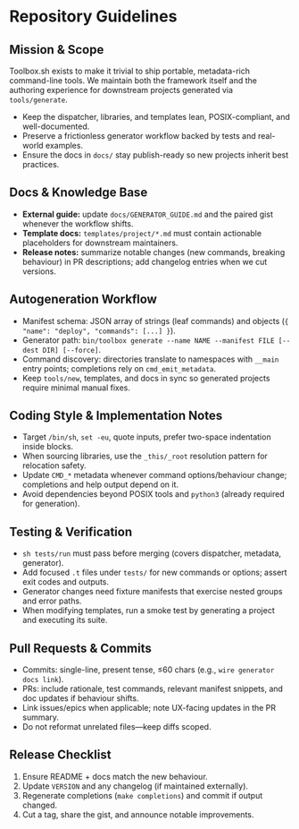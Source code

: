 # Repository Guidelines

## Mission & Scope
Toolbox.sh exists to make it trivial to ship portable, metadata-rich command-line tools. We maintain both the framework itself and the authoring experience for downstream projects generated via `tools/generate`.

- Keep the dispatcher, libraries, and templates lean, POSIX-compliant, and well-documented.
- Preserve a frictionless generator workflow backed by tests and real-world examples.
- Ensure the docs in `docs/` stay publish-ready so new projects inherit best practices.

## Docs & Knowledge Base
- **External guide:** update `docs/GENERATOR_GUIDE.md` and the paired gist whenever the workflow shifts.
- **Template docs:** `templates/project/*.md` must contain actionable placeholders for downstream maintainers.
- **Release notes:** summarize notable changes (new commands, breaking behaviour) in PR descriptions; add changelog entries when we cut versions.

## Autogeneration Workflow
- Manifest schema: JSON array of strings (leaf commands) and objects (`{ "name": "deploy", "commands": [...] }`).
- Generator path: `bin/toolbox generate --name NAME --manifest FILE [--dest DIR] [--force]`.
- Command discovery: directories translate to namespaces with `__main` entry points; completions rely on `cmd_emit_metadata`.
- Keep `tools/new`, templates, and docs in sync so generated projects require minimal manual fixes.

## Coding Style & Implementation Notes
- Target `/bin/sh`, `set -eu`, quote inputs, prefer two-space indentation inside blocks.
- When sourcing libraries, use the `_this/_root` resolution pattern for relocation safety.
- Update `CMD_*` metadata whenever command options/behaviour change; completions and help output depend on it.
- Avoid dependencies beyond POSIX tools and `python3` (already required for generation).

## Testing & Verification
- `sh tests/run` must pass before merging (covers dispatcher, metadata, generator).
- Add focused `.t` files under `tests/` for new commands or options; assert exit codes and outputs.
- Generator changes need fixture manifests that exercise nested groups and error paths.
- When modifying templates, run a smoke test by generating a project and executing its suite.

## Pull Requests & Commits
- Commits: single-line, present tense, ≤60 chars (e.g., `wire generator docs link`).
- PRs: include rationale, test commands, relevant manifest snippets, and doc updates if behaviour shifts.
- Link issues/epics when applicable; note UX-facing updates in the PR summary.
- Do not reformat unrelated files—keep diffs scoped.

## Release Checklist
1. Ensure README + docs match the new behaviour.
2. Update `VERSION` and any changelog (if maintained externally).
3. Regenerate completions (`make completions`) and commit if output changed.
4. Cut a tag, share the gist, and announce notable improvements.
